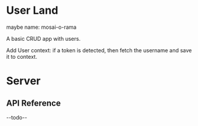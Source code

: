 # User Land

maybe name: mosai-o-rama

A basic CRUD app with users.

Add User context: if a token is detected, then fetch the username and save it to context.

# Server

## API Reference
--todo--